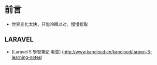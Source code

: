 


# 前言 #

- 世界变化太快，只能冷眼以对，慢慢拾取 

## LARAVEL

- [Laravel 5 學習筆記 看雲] (http://www.kancloud.cn/kancloud/laravel-5-learning-notes)

